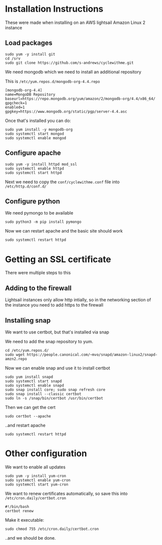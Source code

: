 Installation Instructions
=========================

These were made when installing on an AWS lightsail Amazon Linux 2 instance

Load packages
-------------

```
sudo yum -y install git
cd /srv
sudo git clone https://github.com/s-andrews/cyclewithme.git
```

We need mongodb which we need to install an additional repository

This is ```/etc/yum.repos.d/mongodb-org-4.4.repo```

```
[mongodb-org-4.4]
name=MongoDB Repository
baseurl=https://repo.mongodb.org/yum/amazon/2/mongodb-org/4.4/x86_64/
gpgcheck=1
enabled=1
gpgkey=https://www.mongodb.org/static/pgp/server-4.4.asc
```

Once that's installed you can do:

```
sudo yum install -y mongodb-org
sudo systemctl start mongod
sudo systemctl enable mongod
```

Configure apache
----------------

```
sudo yum -y install httpd mod_ssl
sudo systemctl enable httpd
sudo systemctl start httpd
```

Next we need to copy the ```conf/cyclewithme.conf``` file into ```/etc/http.d/conf.d/```


Configure python
----------------

We need pymongo to be available

```
sudo python3 -m pip install pymongo
```

Now we can restart apache and the basic site should work

```
sudo systemctl restart httpd
```


Getting an SSL certificate
==========================

There were multiple steps to this

Adding to the firewall
----------------------

Lightsail instances only allow http intially, so in the networking section of the instance you need to add https to the firewall


Installing snap
---------------

We want to use certbot, but that's installed via snap

We need to add the snap repository to yum.

```
cd /etc/yum.repos.d/
sudo wget https://people.canonical.com/~mvo/snapd/amazon-linux2/snapd-amzn2.repo
```

Now we can enable snap and use it to install certbot

```
sudo yum install snapd
sudo systemctl start snapd
sudo systemctl enable snapd
sudo snap install core; sudo snap refresh core
sudo snap install --classic certbot
sudo ln -s /snap/bin/certbot /usr/bin/certbot
```

Then we can get the cert

```
sudo certbot --apache
```

..and restart apache

```
sudo systemctl restart httpd
```

Other configuration
===================

We want to enable all updates

```
sudo yum -y install yum-cron
sudo systemctl enable yum-cron
sudo systemctl start yum-cron
```

We want to renew certificates automatically, so save this into ```/etc/cron.daily/certbot.cron```

```
#!/bin/bash
certbot renew
```

Make it executable:

```
sudo chmod 755 /etc/cron.daily/certbot.cron
```

..and we should be done.


















